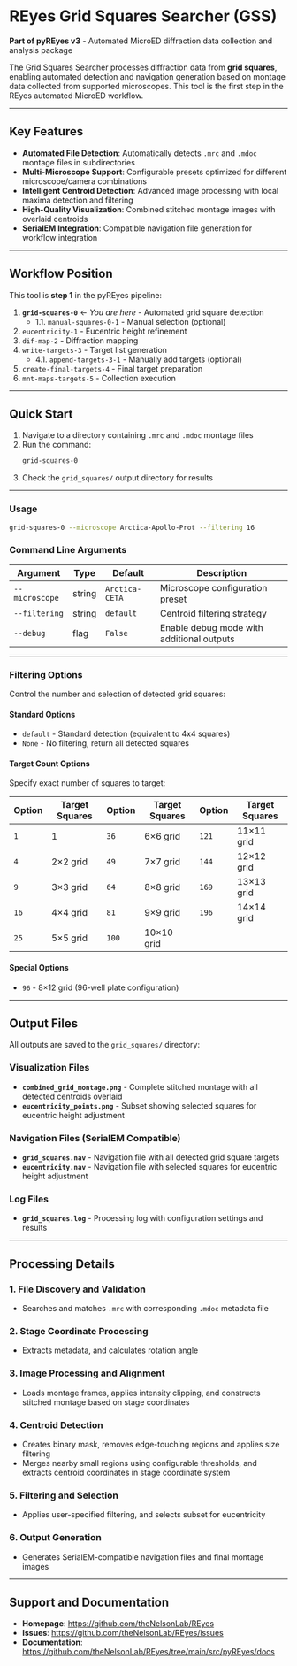 # REyes Grid Squares Searcher (GSS)

**Part of pyREyes v3** - Automated MicroED diffraction data collection and analysis package

The Grid Squares Searcher processes diffraction data from **grid squares**, enabling automated detection and navigation generation based on montage data collected from supported microscopes. This tool is the first step in the REyes automated MicroED workflow.

---

## Key Features

- **Automated File Detection**: Automatically detects `.mrc` and `.mdoc` montage files in subdirectories
- **Multi-Microscope Support**: Configurable presets optimized for different microscope/camera combinations
- **Intelligent Centroid Detection**: Advanced image processing with local maxima detection and filtering
- **High-Quality Visualization**: Combined stitched montage images with overlaid centroids
- **SerialEM Integration**: Compatible navigation file generation for workflow integration

---


## Workflow Position

This tool is **step 1** in the pyREyes pipeline:

1. **`grid-squares-0`** ← *You are here* - Automated grid square detection
   - 1.1. `manual-squares-0-1` - Manual selection (optional)
2. `eucentricity-1` - Eucentric height refinement
3. `dif-map-2` - Diffraction mapping
4. `write-targets-3` - Target list generation
   - 4.1. `append-targets-3-1` - Manually add targets (optional)
5. `create-final-targets-4` - Final target preparation
6. `mnt-maps-targets-5` - Collection execution

---


## Quick Start

1. Navigate to a directory containing `.mrc` and `.mdoc` montage files
2. Run the command:
   ```bash
   grid-squares-0
   ```
3. Check the `grid_squares/` output directory for results

---

### Usage
```bash
grid-squares-0 --microscope Arctica-Apollo-Prot --filtering 16
```

### Command Line Arguments

| Argument | Type | Default | Description |
|----------|------|---------|-------------|
| `--microscope` | string | `Arctica-CETA` | Microscope configuration preset |
| `--filtering` | string | `default` | Centroid filtering strategy |
| `--debug` | flag | `False` | Enable debug mode with additional outputs |

---

### Filtering Options

Control the number and selection of detected grid squares:

#### Standard Options
- `default` - Standard detection (equivalent to 4x4 squares)
- `None` - No filtering, return all detected squares

#### Target Count Options
Specify exact number of squares to target:

| Option | Target Squares | Option | Target Squares | Option | Target Squares |
|--------|----------------|--------|----------------|--------|----------------|
| `1` | 1 | `36` | 6×6 grid | `121` | 11×11 grid |
| `4` | 2×2 grid | `49` | 7×7 grid | `144` | 12×12 grid |
| `9` | 3×3 grid | `64` | 8×8 grid | `169` | 13×13 grid |
| `16` | 4×4 grid | `81` | 9×9 grid | `196` | 14×14 grid |
| `25` | 5×5 grid | `100` | 10×10 grid | | |

#### Special Options
- `96` - 8×12 grid (96-well plate configuration)

---

## Output Files

All outputs are saved to the `grid_squares/` directory:

### Visualization Files
- **`combined_grid_montage.png`** - Complete stitched montage with all detected centroids overlaid
- **`eucentricity_points.png`** - Subset showing selected squares for eucentric height adjustment

### Navigation Files (SerialEM Compatible)
- **`grid_squares.nav`** - Navigation file with all detected grid square targets
- **`eucentricity.nav`** - Navigation file with selected squares for eucentric height adjustment

### Log Files
- **`grid_squares.log`** - Processing log with configuration settings and results

---

## Processing Details

### 1. File Discovery and Validation
- Searches and matches `.mrc` with corresponding `.mdoc` metadata file

### 2. Stage Coordinate Processing
- Extracts metadata, and calculates rotation angle

### 3. Image Processing and Alignment
- Loads montage frames, applies intensity clipping, and constructs stitched montage based on stage coordinates

### 4. Centroid Detection
- Creates binary mask, removes edge-touching regions and applies size filtering
- Merges nearby small regions using configurable thresholds, and extracts centroid coordinates in stage coordinate system

### 5. Filtering and Selection
- Applies user-specified filtering, and selects subset for eucentricity

### 6. Output Generation
- Generates SerialEM-compatible navigation files and final montage images

---

## Support and Documentation

- **Homepage**: https://github.com/theNelsonLab/REyes
- **Issues**: https://github.com/theNelsonLab/REyes/issues
- **Documentation**: https://github.com/theNelsonLab/REyes/tree/main/src/pyREyes/docs